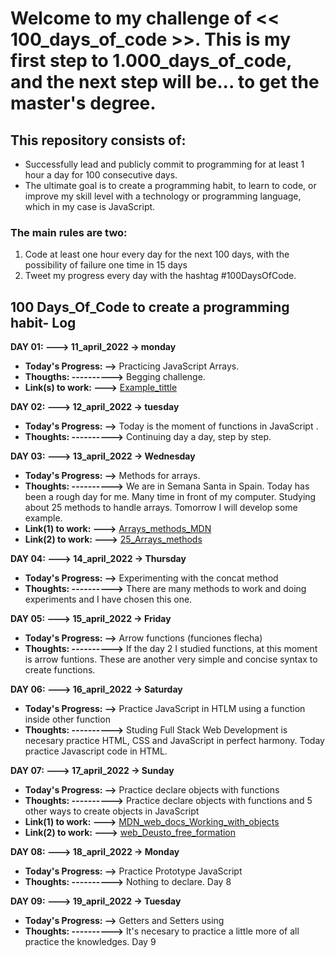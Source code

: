 # Welcome to my challenge of << 100_days_of_code >>. This is my first step to 1.000_days_of_code, and the next step will be... to get the master's degree.

## This repository consists of:
- Successfully lead and publicly commit to programming for at least 1 hour a day for 100 consecutive days.
- The ultimate goal is to create a programming habit, to learn to code, or improve my skill level with a  technology or programming language, which in my case is JavaScript.

### The main rules are two:
1. Code at least one hour every day for the next 100 days, with the possibility of failure one time in 15 days
2. Tweet my progress every day with the hashtag #100DaysOfCode.

## 100 Days_Of_Code to create a programming habit- Log 

**DAY 01: ---> 11_april_2022 -> monday**
- **Today's Progress: -->** Practicing JavaScript Arrays. 
- **Thougths: ---------->** Begging challenge. 
- **Link(s) to work: --->** [Example_tittle](http://www.no-example-at-the-moment.com)

**DAY 02: ---> 12_april_2022 -> tuesday**
- **Today's Progress: -->** Today is the moment of functions in JavaScript .
- **Thoughts: ---------->** Continuing day a day, step by step.
  
**DAY 03: ---> 13_april_2022 -> Wednesday**
- **Today's Progress: -->** Methods for arrays.
- **Thoughts: ---------->** We are in Semana Santa in Spain. Today has been a rough day for me. Many time in front of my computer. Studying about 25 methods to handle arrays. Tomorrow I will develop some example.
- **Link(1) to work: --->** [Arrays_methods_MDN](https://developer.mozilla.org/es/docs/Web/JavaScript/Reference/Global_Objects/Array)
- **Link(2) to work: --->** [25_Arrays_methods](https://dev.to/gdcodev/25-metodos-de-arrays-en-javascript-que-todo-desarrollador-debe-conocer-4a2d)
  
**DAY 04: ---> 14_april_2022 -> Thursday**
- **Today's Progress: -->** Experimenting with the concat method
- **Thoughts: ---------->** There are many methods to work and doing experiments and I have chosen this one.

**DAY 05: ---> 15_april_2022 -> Friday**
- **Today's Progress: -->** Arrow functions (funciones flecha)
- **Thoughts: ---------->** If the day 2 I studied functions, at this moment is arrow funtions. These are another very simple and concise syntax to create functions.

**DAY 06: ---> 16_april_2022 -> Saturday**
- **Today's Progress: -->** Practice JavaScript in HTLM using a function inside other function
- **Thoughts: ---------->** Studing Full Stack Web Development is necesary practice HTML, CSS and JavaScript in perfect harmony. Today practice Javascript code in HTML.

**DAY 07: ---> 17_april_2022 -> Sunday**
- **Today's Progress: -->** Practice declare objects with functions
- **Thoughts: ---------->** Practice declare objects with functions and 5 other ways to create objects in JavaScript
- **Link(1) to work: --->** [MDN_web_docs_Working_with_objects](https://developer.mozilla.org/es/docs/Web/JavaScript/Guide/Working_with_Objects)
- **Link(2) to work: --->** [web_Deusto_free_formation](https://www.deustoformacion.com/blog/programacion-tic/5-formas-crear-objetos-javascript)

**DAY 08: ---> 18_april_2022 -> Monday**
- **Today's Progress: -->** Practice Prototype JavaScript
- **Thoughts: ---------->** Nothing to declare. Day 8

**DAY 09: ---> 19_april_2022 -> Tuesday**
- **Today's Progress: -->** Getters and Setters using
- **Thoughts: ---------->** It's necesary to practice a little more of all practice the knowledges. Day 9